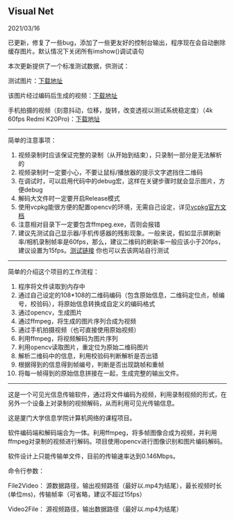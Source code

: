 ## Visual Net

2021/03/16

已更新，修复了一些bug，添加了一些更友好的控制台输出，程序现在会自动删除缓存图片。默认情况下关闭所有imshow()调试语句

本次更新提供了一个标准测试数据，供测试：

测试图片：[下载地址](https://stuxmueducn-my.sharepoint.com/:i:/g/personal/21620172203354_stu_xmu_edu_cn/EUJqmLkuV15Kps-0evI3csYBec1kNvlAJ2Lbm9HwgKS8xg?e=yK9f30)

该图片经过编码后生成的视频：[下载地址](https://stuxmueducn-my.sharepoint.com/:v:/g/personal/21620172203354_stu_xmu_edu_cn/Eb-C2q71oNFAv2TPpAZA9OMBnVMXwwMQIIvy4hBjR8Q9aA?e=9vcXYA)

手机拍摄的视频（刻意抖动，位移，旋转，改变透视以测试系统稳定度）（4k 60fps Redmi K20Pro)：[下载地址](https://stuxmueducn-my.sharepoint.com/:v:/g/personal/21620172203354_stu_xmu_edu_cn/EZLAUawmSX1CrVvoNL5BSyIB_VGsHARAQwSQgnoxKEhpSA?e=x2PRtW)

----------------------------------------------------------------------------------------------------------------------

简单的注意事项：

1. 视频录制时应该保证完整的录制（从开始到结束），只录制一部分是无法解析的
2. 视频录制时一定要小心，不要让鼠标/播放器的提示文字遮挡住二维码
3. 在调试时，可以启用代码中的debug宏，这样在关键步骤时就会显示图片，方便debug
4. 解码大文件时一定要开启Release模式
5. 使用vcpkg能很方便的配置opencv的环境，无需自己设定，详见[vcpkg官方文档](https://github.com/microsoft/vcpkg/blob/master/README_zh_CN.md)
6. 注意相对目录下一定要包含ffmpeg.exe，否则会报错
7. 建议先测试自己显示器/手机传感器的残影现象。一般来说，假如显示屏刷新率/相机录制帧率是60fps，那么，建议二维码的刷新率一般应该小于20fps，建议设置为15fps。[测试链接](https://www.testufo.com/chase) 你也可以去该网站自行测试

-----------------------------------------------------------------------------------------------------------------------

简单的介绍这个项目的工作流程：

1. 程序将文件读取到内存中
2. 通过自己设定的108\*108的二维码编码（包含原始信息，二维码定位点，帧编号，校验码），将原始信息转换成自定义的编码格式
3. 通过opencv，生成图片
4. 通过ffmpeg，将生成的图片序列合成为视频
5. 通过手机拍摄视频（也可直接使用原始视频）
6. 利用ffmpeg，将视频解码为图片序列
7. 利用opencv读取图片，重定位为原始二维码图片
8. 解析二维码中的信息，利用校验码判断解析是否出错
9. 根据得到的信息得到帧编号，判断是否出现跳帧和重帧
10. 将每一帧得到的原始信息拼接在一起，生成完整的输出文件。

-----------------------------------------------------------------------------------------------------------------------

这是一个可见光信息传输软件，通过将文件编码为视频，利用录制视频的形式，在另外一个设备上对录制的视频解码，从而利用可见光传输信息。

这是厦门大学信息学院计算机网络的课程项目。

软件编码端和解码端合为一体。利用ffmpeg，将多帧图像合成为视频，并利用ffmpeg对录制的视频进行解码。项目使用opencv进行图像识别和图片编码解码。

软件设计上只能传输单文件，目前的传输速率达到0.146Mbps。

命令行参数：

File2Video： 源数据路径，输出视频路径（最好以.mp4为结尾），最长视频时长(单位ms)，传输帧率（可省略，建议不超过15fps）

Video2File： 源视频路径，输出数据路径（最好以.mp4为结尾）
